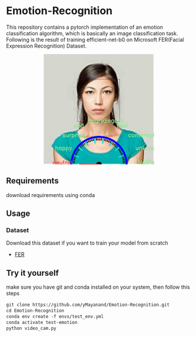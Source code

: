 # Emotion-Recognition
This repository contains a pytorch implementation of an emotion classification algorithm, which is basically an image classification task. Following is the result of training efficient-net-b0 on Microsoft FER(Facial Expression Recognition) Dataset.

<p align="center">
    <img src="/output/result.gif" width="300px" height="300px"/>
</p>

## Requirements
download requirements using conda

## Usage
### Dataset
Download this dataset if you want to train your model from scratch
- [FER](https://www.kaggle.com/datasets/msambare/fer2013) 

## Try it yourself
make sure you have git and conda installed on your system, then follow this steps
```
git clone https://github.com/yMayanand/Emotion-Recognition.git
cd Emotion-Recognition
conda env create -f envs/test_env.yml
conda activate test-emotion
python video_cam.py
```
